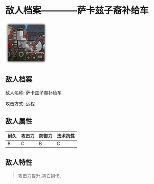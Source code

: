 # 敌人档案————萨卡兹子裔补给车

![萨卡兹子裔补给车](./eneIcons/萨卡兹子裔补给车.png)

## 敌人档案

敌人名称: 萨卡兹子裔补给车

攻击方式: 远程

## 敌人属性

| 耐久      | 攻击力  | 防御力 | 法术抗性 |
|---------|------|-----|------|
| B | C | B | C |

## 敌人特性
> 攻击力提升,凋亡损伤,
